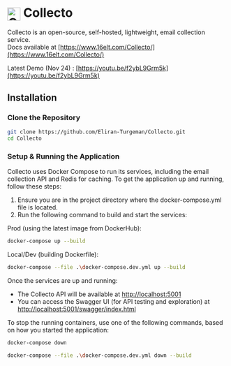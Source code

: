 <h1>
  <img src="https://github.com/user-attachments/assets/013fbaa7-02c0-4373-b8ba-d217f556da13" alt="Collecto Logo" width="30" style="vertical-align: middle;"/>
  Collecto
</h1>


Collecto is an open-source, self-hosted, lightweight, email collection service.  
Docs available at [https://www.16elt.com/Collecto/](https://www.16elt.com/Collecto/)

Latest Demo (Nov 24) : [https://youtu.be/f2ybL9Grm5k](https://youtu.be/f2ybL9Grm5k)

## Installation

### Clone the Repository

```bash
git clone https://github.com/Eliran-Turgeman/Collecto.git
cd Collecto
```

### Setup & Running the Application

Collecto uses Docker Compose to run its services, including the email collection API and Redis for caching. To get the application up and running, follow these steps:

1. Ensure you are in the project directory where the docker-compose.yml file is located.
2. Run the following command to build and start the services:

Prod (using the latest image from DockerHub):
```bash
docker-compose up --build
```

Local/Dev (building Dockerfile):
```bash
docker-compose --file .\docker-compose.dev.yml up --build
```


Once the services are up and running:

* The Collecto API will be available at [http://localhost:5001](http://localhost:5001)
* You can access the Swagger UI (for API testing and exploration) at [http://localhost:5001/swagger/index.html](http://localhost:5001/swagger/index.html)

To stop the running containers, use one of the following commands, based on how you started the application:

```bash
docker-compose down
```

```bash
docker-compose --file .\docker-compose.dev.yml down --build
```

